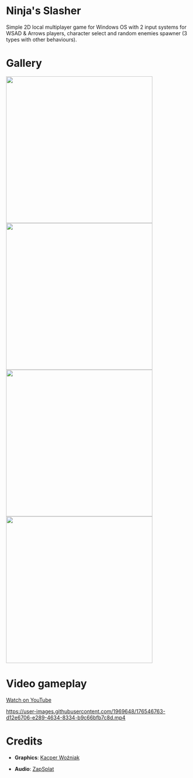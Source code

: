 # Ninja's Slasher
 Simple 2D local multiplayer game for Windows OS with 2 input systems for WSAD & Arrows players, character select and random enemies spawner (3 types with other behaviours).
  
# Gallery
 <img src="https://i.imgur.com/xytfXR6.png" width="400"/> <img src="https://i.imgur.com/7jdIGiC.png" width="400"/>
 <img src="https://i.imgur.com/PD72sKE.png" width="400"/> <img src="https://i.imgur.com/6deTYYp.png" width="400"/>

 # Video gameplay
 [Watch on YouTube](https://youtu.be/iTSy7NEgeCQ)
 
 https://user-images.githubusercontent.com/1969648/176546763-d12e6706-e289-4634-8334-b9c66bfb7c8d.mp4

# Credits
  - **Graphics**: [Kacper Woźniak](mailto:kacper.wozniiak@gmail.com)

  - **Audio**: [ZapSplat](https://www.zapsplat.com/)
